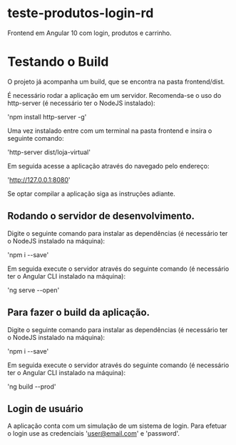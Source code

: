 # teste-produtos-login-rd

Frontend em Angular 10 com login, produtos e carrinho.


# Testando o Build

O projeto já acompanha um build, que se encontra na pasta frontend/dist.

É necessário rodar a aplicação em um servidor. Recomenda-se o uso do http-server (é necessário ter o NodeJS instalado):

'npm install http-server -g'

Uma vez instalado entre com um terminal na pasta frontend e insira o seguinte comando:

'http-server dist/loja-virtual'

Em seguida acesse a aplicação através do navegado pelo endereço:

'http://127.0.0.1:8080'

Se optar compilar a aplicação siga as instruções adiante.

## Rodando o servidor de desenvolvimento.

Digite o seguinte comando para instalar as dependências (é necessário ter o NodeJS instalado na máquina):

'npm i --save'

Em seguida execute o servidor através do seguinte comando (é necessário ter o Angular CLI instalado na máquina):

'ng serve --open'

## Para fazer o build da aplicação.

Digite o seguinte comando para instalar as dependências (é necessário ter o NodeJS instalado na máquina):

'npm i --save'

Em seguida execute o servidor através do seguinte comando (é necessário ter o Angular CLI instalado na máquina):

'ng build --prod'

## Login de usuário

A aplicação conta com um simulação de um sistema de login. Para efetuar o login use as credenciais 'user@email.com' e 'password'.



